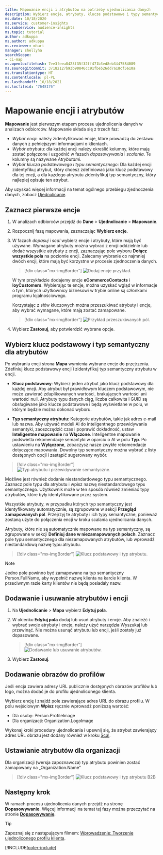 ```yaml
---
title: Mapowanie encji i atrybutów na potrzeby ujednolicania danych
description: Wybierz encje, atrybuty, klucze podstawowe i typy semantyczne, aby mapować dane na ujednolicony profil klienta.
ms.date: 10/18/2020
ms.service: customer-insights
ms.subservice: audience-insights
ms.topic: tutorial
author: adkuppa
ms.author: adkuppa
ms.reviewer: mhart
manager: shellyha
searchScope:
- ci-map
ms.openlocfilehash: 7ee3feea8423f35f32ff471b3ed8eb3447584089
ms.sourcegitcommit: 37182127b93b90846cc91fbeb26dd7a18cf5610a
ms.translationtype: HT
ms.contentlocale: pl-PL
ms.lasthandoff: 10/18/2021
ms.locfileid: "7648176"
---
```

# <a name="map-entities-and-attributes"></a>Mapowanie encji i atrybutów

**Mapowanie** jest pierwszym etapem procesu ujednolicenia danych w analizach odbiorców. Mapowanie składa się z trzech faz:

- *Wybór encji*: należy zidentyfikować encje, które prowadzą do zestawu danych z pełniejszymi informacjami o klientach.
- *Wybór atrybutu*: dla każdej encji należy określić kolumny, które mają zostać połączone i uzgodnić w fazach *dopasowywania* i *scalania*. Te kolumny są nazywane *Atrybutami*.
- *Wybór klucza podstawowego i typu semantycznego*: Dla każdej encji zidentyfikuj atrybut, który chcesz zdefiniować jako klucz podstawowy dla tej encji, a dla każdego atrybutu zidentyfikuj typ semantyczny, który najlepiej opisuje ten atrybut.

Aby uzyskać więcej informacji na temat ogólnego przebiegu zjednoczenia danych, zobacz [Ujednolicanie](data-unification.md).

## <a name="select-the-first-entities"></a>Zaznacz pierwsze encje

1. W analizach odbiorców przejdź do **Dane** > **Ujednolicanie** > **Mapowanie**.

2. Rozpocznij fazę mapowania, zaznaczając **Wybierz encje**.

3. W fazach *dopasuj* i *scal* wybierz encje i atrybuty, które mają być używane. Wymagane atrybuty można wybrać z encji oddzielnie lub dodać wszystkie atrybuty z encji, zaznaczając pole wyboru **Dołącz wszystkie pola** na poziomie encji. Zalecamy wybranie co najmniej dwóch encji, które mają być korzystne w procesie zjednoczenia danych.

   > [!div class="mx-imgBorder"]
   > ![Dodaj encje przykład.](media/data-manager-configure-map-add-entities-example.png "Dodaj encje przykład")

   W tym przykładzie dodajemy encje **eCommerceContacts** i **loyCustomers**. Wybierając te encje, można uzyskać wgląd w informacje o tym, których użytkownicy biznesowi w trybie online są członkami programu lojalnościowego.
   
   Korzystając z słów kluczowych można przeszukiwać atrybuty i encje, aby wybrać wymagane, które mają zostać zamapowane.
   
     > [!div class="mx-imgBorder"]
   > ![Przykład przeszukiwanych pól.](media/data-manager-configure-map-search-fields-example.png "Przykład przeszukiwanych pól")

4. Wybierz **Zastosuj**, aby potwierdzić wybrane opcje.

## <a name="select-primary-key-and-semantic-type-for-attributes"></a>Wybierz klucz podstawowy i typ semantyczny dla atrybutów

Po wybraniu encji strona **Mapa** wymienia wybrane encje do przejrzenia. Zdefiniuj klucz podstawowy encji i zidentyfikuj typ semantyczny atrybutu w encji.

- **Klucz podstawowy**: Wybierz jeden atrybut jako klucz podstawowy dla każdej encji. Aby atrybut był prawidłowym kluczem podstawowym, nie może zawierać zduplikowanych wartości, brakujących wartości ani wartości null. Atrybuty typu danych ciąg, liczba całkowita i GUID są obsługiwane jako klucze podstawowe i będą wyświetlane w polu, w którym będzie można dokonać wyboru.

- **Typ semantyczny atrybutu**: Kategorie atrybutów, takie jak adres e-mail lub nazwa. Aby używać modeli AI do inteligentnego przewidywania semantyki, zaoszczędzić czas i poprawić dokładność, ustaw **Inteligentne mapowanie** na **Włączone**. Inteligentne mapowanie podświetla rekomendacje semantyki w oparciu o AI w polu **Typ**. Po ustawieniu na **Wyłączone**, zobaczysz nasze zwykłe rekomendacje dotyczące mapowania. Dowolny typ semantyczny można wybrać z listy dostępnych opcji i zastąpić sugerowany wybór.

> [!div class="mx-imgBorder"]
> ![Typ atrybutu i przewidywanie semantyczne.](media/data-manager-configure-map-add-attributes-semantic-prediction.png "Typ atrybutu i przewidywanie semantyczne")

Możliwe jest również dodanie niestandardowego typu semantycznego. Zaznacz pole typu dla atrybutu i wpisz nazwę niestandardowego typu semantycznego. Użytkownik może w ten sposób również zmieniać typy atrybutów, które były identyfikowane przez system.

Wszystkie atrybuty, w przypadku których typ semantyczny jest identyfikowany automatycznie, są zgrupowane w sekcji **Przegląd zamapowanych pól**. Przejrzyj te atrybuty i ich typy semantyczne, ponieważ zostaną użyte do połączenia encji w kroku scalania ujednolicania danych.

Atrybuty, które nie są automatycznie mapowane na typ semantyczny, są zgrupowane w sekcji **Definiuj dane w niezamapowanych polach**. Zaznacz pole typu semantycznego dla niezamapowanych atrybutów, lub wprowadź niestandardową nazwę typu atrybutu.

> [!div class="mx-imgBorder"]
> ![Klucz podstawowy i typ atrybutu.](media/data-manager-configure-map-add-attributes.png "Klucz podstawowy i typ atrybutu")

> [!NOTE]
> Jedno pole powinno być zamapowane na typ semantyczny Person.FullName, aby wypełnić nazwę klienta na karcie klienta. W przeciwnym razie karty klientów nie będą posiadały nazw. 

## <a name="add-and-remove-attributes-and-entities"></a>Dodawanie i usuwanie atrybutów i encji

1. Na **Ujednolicanie** > **Mapa** wybierz **Edytuj pola**.

2. W okienku **Edytuj pola** dodaj lub usuń atrybuty i encje. Aby znaleźć i wybrać swoje atrybuty i encje, należy użyć narzędzia Wyszukaj lub przewinąć. Nie można usunąć atrybutu lub encji, jeśli zostały już dopasowane.

   > [!div class="mx-imgBorder"]
   > ![Dodawanie lub usuwanie atrybutów.](media/configure-data-map-edit.png "Dodawanie lub usuwanie atrybutów")

3. Wybierz **Zastosuj**.

## <a name="add-images-to-profiles"></a>Dodawanie obrazów do profilów

Jeśli encja zawiera adresy URL publicznie dostępnych obrazów profilów lub logo, można dodać je do profilu ujednoliconego klienta.

Wybierz encję i znajdź pole zawierające adres URL do obrazu profilu. W polu wejściowym **Wpisz** ręcznie wprowadź poniższą wartość: 
- Dla osoby: Person.ProfileImage
- Dla organizacji: Organization.LogoImage

Wykonaj kroki procedury ujednolicania i upewnij się, że atrybut zawierający adres URL obrazu jest dodany również w kroku [Scal](merge-entities.md).

## <a name="set-attributes-for-organizations"></a>Ustawianie atrybutów dla organizacji

Dla organizacji (wersja zapoznawcza) typ atrybutu powinien zostać zamapowany na „Organization.Name”
> [!div class="mx-imgBorder"]
> ![Klucz podstawowy i typ atrybutu B2B](media/configure-data-map-edit-b2b.png "Klucz podstawowy i typ atrybutu B2B")

## <a name="next-step"></a>Następny krok

W ramach procesu ujednolicenia danych przejdź na stronę **Dopasowywanie**. Więcej informacji na temat tej fazy można przeczytać na stronie [**Dopasowywanie**](match-entities.md).

> [!TIP]
> Zapoznaj się z następującym filmem: [Wprowadzenie: Tworzenie ujednoliconego profilu klienta](https://youtu.be/oBfGEhucAxs).


[!INCLUDE[footer-include](../includes/footer-banner.md)]